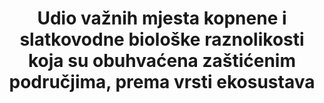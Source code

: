 ﻿---
sdg_goal: 15
layout: indicator
indicator: 15.1.2
indicator_variable: null
graph: null
graph_type_description: EPA  does  not  have  data
graph_status_notes: unk
variable_description: null
title: >-
  Udio važnih mjesta kopnene i slatkovodne biološke raznolikosti koja su obuhvaćena zaštićenim područjima, prema vrsti ekosustava
permalink: /15-1-2/
variable_notes: null
un_designated_tier: '1'
un_custodial_agency: 'UNEP-WCMC,  UNEP  (Partnering  Agencies:  Ramsar)'
target_id: '15.1'
has_metadata: false
goal_meta_link: 'http://unstats.un.org/sdgs/files/metadata-compilation/Metadata-Goal-15.pdf'
goal_meta_link_page: 4
indicator_name: >-
  Udio važnih mjesta kopnene i slatkovodne biološke raznolikosti koja su obuhvaćena zaštićenim područjima, prema vrsti ekosustava
target: >-
  Do 2020. godine osigurati očuvanje, obnovu i održivu uporabu kopnenih i unutrašnjih slatkovodnih ekosustava i njihovih usluga, posebice šuma, močvarnih područja, planina i suhih područja, sukladno obvezama iz međunarodnih sporazuma.
source_title: null
source_notes: null
published: true  

---
